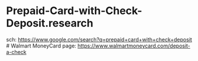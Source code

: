 # Prepaid-Card-with-Check-Deposit.research
sch: https://www.google.com/search?q=prepaid+card+with+check+deposit # Walmart MoneyCard page: https://www.walmartmoneycard.com/deposit-a-check
